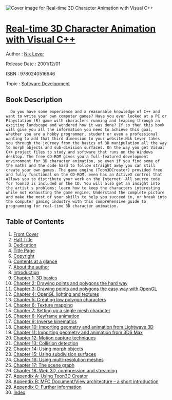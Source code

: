 ![Cover image for Real-time 3D Character Animation with Visual C++](https://imgdetail.ebookreading.net/cover/cover/software_development/EB9780240516646.jpg)

[Real-time 3D Character Animation with Visual C++](https://ebookreading.net/view/book/Real-time+3D+Character+Animation+with+Visual+C%2B%2B-EB9780240516646_1.html "Real-time 3D Character Animation with Visual C++")
====================================================================================================================

Author : [Nik Lever](https://ebookreading.net/search/author/Nik+Lever)

Release Date : 2001/12/01

ISBN : 9780240516646

Topic : [Software Development](https://ebookreading.net/search/category/software-development)

Book Description
-----------------

      Do you have some experience and a reasonable knowledge of C++ and want to write your own computer games? Have you ever looked at a PC or Playstation (R) game with characters running and leaping through an exciting landscape and wondered how it was done? If so then this book will give you all the information you need to achieve this goal, whether you are a hobby programmer, student or even a professional wanting to add that third dimension to your website.Nik Lever takes you through the journey from the basics of 3D manipulation all the way to morph objects and sub-division surfaces. On the way you get Visual C++ project files to study and software that runs on the Windows desktop. The free CD-ROM gives you a full-featured development environment for 3D character animation, so even if you find some of the maths and the code hard to follow straight away you can still create your own games. The game engine (Toon3DCreator) provided free and fully functional on the CD-ROM, even has an ActiveX control that allows you to distribute your work on the Internet. All source code for Toon3D is included on the CD. You will also get an insight into the artist's problems; learn how to keep the characters interesting while not exhausting the game engine. Understand the complete picture and make the most of your skills to help you succeed in, or break into the computer gaming industry with this comprehensive guide to programming for real-time 3D character animation.
Table of Contents
-----------------

1. [Front Cover](https://ebookreading.net/view/book/Real-time+3D+Character+Animation+with+Visual+C%2B%2B-EB9780240516646_1.html)
1. [Half Title](https://ebookreading.net/view/book/Real-time+3D+Character+Animation+with+Visual+C%2B%2B-EB9780240516646_2.html)
1. [Dedication](https://ebookreading.net/view/book/Real-time+3D+Character+Animation+with+Visual+C%2B%2B-EB9780240516646_3.html)
1. [Title Page](https://ebookreading.net/view/book/Real-time+3D+Character+Animation+with+Visual+C%2B%2B-EB9780240516646_4.html)
1. [Copyright](https://ebookreading.net/view/book/Real-time+3D+Character+Animation+with+Visual+C%2B%2B-EB9780240516646_5.html)
1. [Contents at a glance](https://ebookreading.net/view/book/Real-time+3D+Character+Animation+with+Visual+C%2B%2B-EB9780240516646_6.html)
1. [About the author](https://ebookreading.net/view/book/Real-time+3D+Character+Animation+with+Visual+C%2B%2B-EB9780240516646_8.html)
1. [Introduction](https://ebookreading.net/view/book/Real-time+3D+Character+Animation+with+Visual+C%2B%2B-EB9780240516646_9.html)
1. [Chapter 1: 3D basics](https://ebookreading.net/view/book/Real-time+3D+Character+Animation+with+Visual+C%2B%2B-EB9780240516646_10.html)
1. [Chapter 2: Drawing points and polygons the hard way](https://ebookreading.net/view/book/Real-time+3D+Character+Animation+with+Visual+C%2B%2B-EB9780240516646_11.html)
1. [Chapter 3: Drawing points and polygons the easy way with OpenGL](https://ebookreading.net/view/book/Real-time+3D+Character+Animation+with+Visual+C%2B%2B-EB9780240516646_12.html)
1. [Chapter 4: OpenGL lighting and textures](https://ebookreading.net/view/book/Real-time+3D+Character+Animation+with+Visual+C%2B%2B-EB9780240516646_13.html)
1. [Chapter 5: Creating low polygon characters](https://ebookreading.net/view/book/Real-time+3D+Character+Animation+with+Visual+C%2B%2B-EB9780240516646_14.html)
1. [Chapter 6: Texture mapping](https://ebookreading.net/view/book/Real-time+3D+Character+Animation+with+Visual+C%2B%2B-EB9780240516646_15.html)
1. [Chapter 7: Setting up a single mesh character](https://ebookreading.net/view/book/Real-time+3D+Character+Animation+with+Visual+C%2B%2B-EB9780240516646_16.html)
1. [Chapter 8: Keyframe animation](https://ebookreading.net/view/book/Real-time+3D+Character+Animation+with+Visual+C%2B%2B-EB9780240516646_17.html)
1. [Chapter 9: Inverse kinematics](https://ebookreading.net/view/book/Real-time+3D+Character+Animation+with+Visual+C%2B%2B-EB9780240516646_18.html)
1. [Chapter 10: Importing geometry and animation from Lightwave 3D](https://ebookreading.net/view/book/Real-time+3D+Character+Animation+with+Visual+C%2B%2B-EB9780240516646_19.html)
1. [Chapter 11: Importing geometry and animation from 3DS Max](https://ebookreading.net/view/book/Real-time+3D+Character+Animation+with+Visual+C%2B%2B-EB9780240516646_20.html)
1. [Chapter 12: Motion capture techniques](https://ebookreading.net/view/book/Real-time+3D+Character+Animation+with+Visual+C%2B%2B-EB9780240516646_21.html)
1. [Chapter 13: Collision detection](https://ebookreading.net/view/book/Real-time+3D+Character+Animation+with+Visual+C%2B%2B-EB9780240516646_22.html)
1. [Chapter 14: Using morph objects](https://ebookreading.net/view/book/Real-time+3D+Character+Animation+with+Visual+C%2B%2B-EB9780240516646_23.html)
1. [Chapter 15: Using subdivision surfaces](https://ebookreading.net/view/book/Real-time+3D+Character+Animation+with+Visual+C%2B%2B-EB9780240516646_24.html)
1. [Chapter 16: Using multi-resolution meshes](https://ebookreading.net/view/book/Real-time+3D+Character+Animation+with+Visual+C%2B%2B-EB9780240516646_25.html)
1. [Chapter 17: The scene graph](https://ebookreading.net/view/book/Real-time+3D+Character+Animation+with+Visual+C%2B%2B-EB9780240516646_26.html)
1. [Chapter 18: Web 3D, compression and streaming](https://ebookreading.net/view/book/Real-time+3D+Character+Animation+with+Visual+C%2B%2B-EB9780240516646_27.html)
1. [Appendix A: Using Toon3D Creator](https://ebookreading.net/view/book/Real-time+3D+Character+Animation+with+Visual+C%2B%2B-EB9780240516646_28.html)
1. [Appendix B: MFC Document/View architecture – a short introduction](https://ebookreading.net/view/book/Real-time+3D+Character+Animation+with+Visual+C%2B%2B-EB9780240516646_29.html)
1. [Appendix C: Further information](https://ebookreading.net/view/book/Real-time+3D+Character+Animation+with+Visual+C%2B%2B-EB9780240516646_30.html)
1. [Index](https://ebookreading.net/view/book/Real-time+3D+Character+Animation+with+Visual+C%2B%2B-EB9780240516646_31.html)
